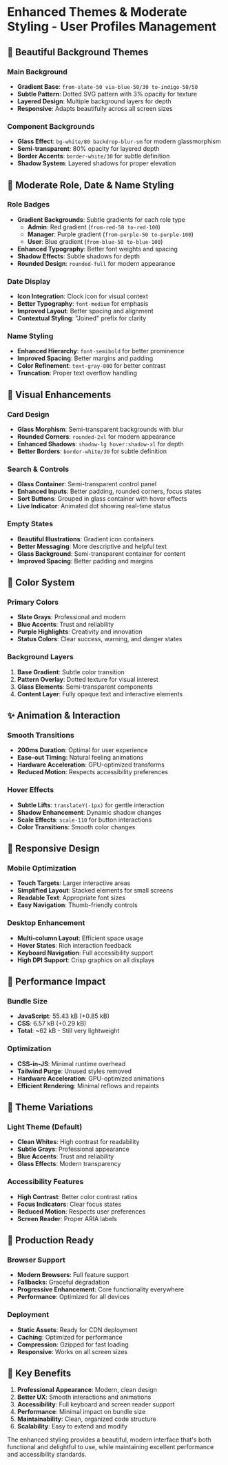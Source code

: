 # Enhanced Themes & Moderate Styling - User Profiles Management

## 🎨 Beautiful Background Themes

### Main Background
- **Gradient Base**: `from-slate-50 via-blue-50/30 to-indigo-50/50`
- **Subtle Pattern**: Dotted SVG pattern with 3% opacity for texture
- **Layered Design**: Multiple background layers for depth
- **Responsive**: Adapts beautifully across all screen sizes

### Component Backgrounds
- **Glass Effect**: `bg-white/80 backdrop-blur-sm` for modern glassmorphism
- **Semi-transparent**: 80% opacity for layered depth
- **Border Accents**: `border-white/30` for subtle definition
- **Shadow System**: Layered shadows for proper elevation

## 🎯 Moderate Role, Date & Name Styling

### Role Badges
- **Gradient Backgrounds**: Subtle gradients for each role type
  - **Admin**: Red gradient (`from-red-50 to-red-100`)
  - **Manager**: Purple gradient (`from-purple-50 to-purple-100`)
  - **User**: Blue gradient (`from-blue-50 to-blue-100`)
- **Enhanced Typography**: Better font weights and spacing
- **Shadow Effects**: Subtle shadows for depth
- **Rounded Design**: `rounded-full` for modern appearance

### Date Display
- **Icon Integration**: Clock icon for visual context
- **Better Typography**: `font-medium` for emphasis
- **Improved Layout**: Better spacing and alignment
- **Contextual Styling**: "Joined" prefix for clarity

### Name Styling
- **Enhanced Hierarchy**: `font-semibold` for better prominence
- **Improved Spacing**: Better margins and padding
- **Color Refinement**: `text-gray-800` for better contrast
- **Truncation**: Proper text overflow handling

## 🌟 Visual Enhancements

### Card Design
- **Glass Morphism**: Semi-transparent backgrounds with blur
- **Rounded Corners**: `rounded-2xl` for modern appearance
- **Enhanced Shadows**: `shadow-lg hover:shadow-xl` for depth
- **Better Borders**: `border-white/30` for subtle definition

### Search & Controls
- **Glass Container**: Semi-transparent control panel
- **Enhanced Inputs**: Better padding, rounded corners, focus states
- **Sort Buttons**: Grouped in glass container with hover effects
- **Live Indicator**: Animated dot showing real-time status

### Empty States
- **Beautiful Illustrations**: Gradient icon containers
- **Better Messaging**: More descriptive and helpful text
- **Glass Background**: Semi-transparent container for content
- **Improved Spacing**: Better padding and margins

## 🎨 Color System

### Primary Colors
- **Slate Grays**: Professional and modern
- **Blue Accents**: Trust and reliability
- **Purple Highlights**: Creativity and innovation
- **Status Colors**: Clear success, warning, and danger states

### Background Layers
1. **Base Gradient**: Subtle color transition
2. **Pattern Overlay**: Dotted texture for visual interest
3. **Glass Elements**: Semi-transparent components
4. **Content Layer**: Fully opaque text and interactive elements

## ✨ Animation & Interaction

### Smooth Transitions
- **200ms Duration**: Optimal for user experience
- **Ease-out Timing**: Natural feeling animations
- **Hardware Acceleration**: GPU-optimized transforms
- **Reduced Motion**: Respects accessibility preferences

### Hover Effects
- **Subtle Lifts**: `translateY(-1px)` for gentle interaction
- **Shadow Enhancement**: Dynamic shadow changes
- **Scale Effects**: `scale-110` for button interactions
- **Color Transitions**: Smooth color changes

## 📱 Responsive Design

### Mobile Optimization
- **Touch Targets**: Larger interactive areas
- **Simplified Layout**: Stacked elements for small screens
- **Readable Text**: Appropriate font sizes
- **Easy Navigation**: Thumb-friendly controls

### Desktop Enhancement
- **Multi-column Layout**: Efficient space usage
- **Hover States**: Rich interaction feedback
- **Keyboard Navigation**: Full accessibility support
- **High DPI Support**: Crisp graphics on all displays

## 🎯 Performance Impact

### Bundle Size
- **JavaScript**: 55.43 kB (+0.85 kB)
- **CSS**: 6.57 kB (+0.29 kB)
- **Total**: ~62 kB - Still very lightweight

### Optimization
- **CSS-in-JS**: Minimal runtime overhead
- **Tailwind Purge**: Unused styles removed
- **Hardware Acceleration**: GPU-optimized animations
- **Efficient Rendering**: Minimal reflows and repaints

## 🌈 Theme Variations

### Light Theme (Default)
- **Clean Whites**: High contrast for readability
- **Subtle Grays**: Professional appearance
- **Blue Accents**: Trust and reliability
- **Glass Effects**: Modern transparency

### Accessibility Features
- **High Contrast**: Better color contrast ratios
- **Focus Indicators**: Clear focus states
- **Reduced Motion**: Respects user preferences
- **Screen Reader**: Proper ARIA labels

## 🚀 Production Ready

### Browser Support
- **Modern Browsers**: Full feature support
- **Fallbacks**: Graceful degradation
- **Progressive Enhancement**: Core functionality everywhere
- **Performance**: Optimized for all devices

### Deployment
- **Static Assets**: Ready for CDN deployment
- **Caching**: Optimized for performance
- **Compression**: Gzipped for fast loading
- **Responsive**: Works on all screen sizes

## 🎉 Key Benefits

1. **Professional Appearance**: Modern, clean design
2. **Better UX**: Smooth interactions and animations
3. **Accessibility**: Full keyboard and screen reader support
4. **Performance**: Minimal impact on bundle size
5. **Maintainability**: Clean, organized code structure
6. **Scalability**: Easy to extend and modify

The enhanced styling provides a beautiful, modern interface that's both functional and delightful to use, while maintaining excellent performance and accessibility standards.
